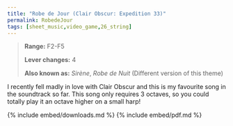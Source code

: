 ```yaml
---
title: "Robe de Jour (Clair Obscur: Expedition 33)"
permalink: RobedeJour
tags: [sheet_music,video_game,26_string]
---
```


>**Range:** F2-F5
>
>**Lever changes:** 4
>
>**Also known as:** _Sirène_, _Robe de Nuit_ (Different version of this theme)

I recently fell madly in love with Clair Obscur and this is my favourite song in the soundtrack so far. This song only requires 3 octaves, so you could totally play it an octave higher on a small harp!

{% include embed/downloads.md %}
{% include embed/pdf.md %}